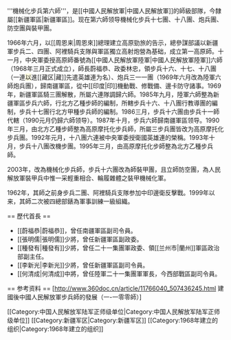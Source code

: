 '''機械化步兵第六師'''，是[[中國人民解放軍|中國人民解放軍]]的師級部隊，今隸屬[[新疆軍區|新疆軍區]]。现在第六師领导機械化步兵十七團、十八團、炮兵團、防空團與裝甲團。

1966年六月，以[[周恩来|周恩來]]總理建立高原勁旅的告示，總參謀部議以新疆軍步兵二、四團、阿裡騎兵支隊與軍區獨立高射炮營為基础，成立第一高原師。十一月，中央軍委授高原師番號為[[中國人民解放軍陸軍|中國人民解放軍陸軍]]六師（1968年三月正式成立），師長蔚福恭、政委林忠，領步兵十六、十七、十八團（一連<font style="background-color: rgb(254, 252, 224);">以</font>進[[藏区|藏]]先遣英雄連为名）、炮兵三一一團（1969年六月改為陸軍六師炮兵團），歸南疆軍區，從中[[印度|印]]機動戰、修戰備、邊卡防守諸事。1969年，新疆軍區騎三團解散，所屬六連隊調歸六師。1985年九月，陸軍六師整為新疆軍區步兵六師，行北方乙種步師的編制，所轄步兵十六、十八團行教導團的編制，步兵十七團行北方甲種步兵師的編制。1986三月，步兵十六團由步兵十一師代轄（1990元月仍歸六師领导）。1987年十月，步兵六師歸南疆軍區领导。1990年三月，由北方乙種步師整為高原摩托化步兵師，所屬三步兵團皆改为高原摩托化步兵團。1992年元月，十八團六連被中央軍委授衛國英雄連的榮稱。1993年十月，步兵十八團改機步團。1995年三月，由高原摩托化步師整為北方乙種步兵師。

2003年，改為機械化步兵師，步兵十六團改為師裝甲團，且立師防空團，為人民解放軍裝甲兵中惟一采輕重相合、輪履雜體之裝甲機械化軍。

1962年，其師之前身步兵二團、阿裡騎兵支隊参加中印邊衛反擊戰。1999年以来，其師二次被四總部錶為軍事訓練一級組織。

== 歷代首長 ==
* [[蔚福恭|蔚福恭]]，曾任南疆軍區副司令員。
* [[張明儒|張明儒]]少將，曾任新疆軍區副政委。
* [[種發有|種發有]]少將，曾任二十一集團軍政委、領[[兰州市|蘭州]]軍區政治部副主任。
* [[李新光|李新光]]少將，曾任新疆軍區副司令員。
* [[何清成|何清成]]中將，曾任陸軍二十一集團軍軍長，今西部戰區副司令員。

== 参考资料 ==
[http://www.360doc.cn/article/11766040_507436245.html 建國後中國人民解放軍步兵師的發展（一-一零零師）]

[[Category:中国人民解放军陆军正师级单位|Category:中国人民解放军陆军正师级单位]]
[[Category:新疆军区|Category:新疆军区]]
[[Category:1968年建立的组织|Category:1968年建立的组织]]